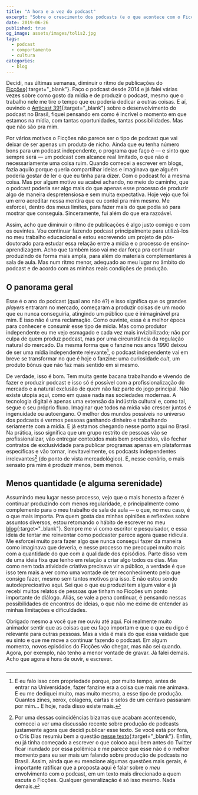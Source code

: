 ```yaml
---
title: "A hora e a vez do podcast"
excerpt: "Sobre o crescimento dos podcasts (e o que acontece com o Ficções)"
date: 2019-06-26
published: true
og_image: assets/images/tolis2.jpg
tags: 
  - podcast
  - comportamento
  - cultura
categories:
  - blog
---
```


Decidi, nas últimas semanas, diminuir o ritmo de publicações do [Ficções](https://marcosramon.net/ficcoes/){:target="_blank"}. Faço o podcast desde 2014 e já falei várias vezes sobre como gosto da mídia e de produzir o podcast, mesmo que o trabalho nele me tire o tempo que eu poderia dedicar a outras coisas. E aí, ouvindo o [Anticast 391](http://anticast.com.br/2019/06/anticast/anticast-391-o-ano-do-podcast-no-brasil/){:target="_blank"} sobre o desenvolvimento do podcast no Brasil, fiquei pensando em como é incrível o momento em que estamos na mídia, com tantas oportunidades, tantas possibilidades. Mas que não são pra mim.

Por vários motivos o Ficções não parece ser o tipo de podcast que vai deixar de ser apenas um produto de nicho. Ainda que eu tenha número bons para um podcast independente, o programa que faço é — e sinto que sempre será — um podcast com alcance real limitado, o que não é necessariamente uma coisa ruim. Quando comecei a escrever em blogs, fazia aquilo porque queria compartilhar ideias e imaginava que alguém poderia gostar de ler o que eu tinha para dizer. Com o podcast foi a mesma coisa. Mas por algum motivo eu acabei achando, no meio do caminho, que o podcast poderia ser algo mais do que apenas esse processo de produzir algo de maneira despretensiosa e sem muita expectativa. Hoje vejo que foi um erro acreditar nessa mentira que eu contei pra mim mesmo. Me esforcei, dentro dos meus limites, para fazer mais do que podia só para mostrar que conseguia. Sinceramente, fui além do que era razoável.

Assim, acho que diminuir o ritmo de publicações é algo justo comigo e com os ouvintes. Vou continuar fazendo podcast principalmente para utilizá-los no meu trabalho educacional e estou escrevendo um projeto de pós-doutorado para estudar essa relação entre a mídia e o processo de ensino-aprendizagem. Acho que também isso vai me dar força pra continuar produzindo de forma mais ampla, para além do materiais complementares à sala de aula. Mas num ritmo menor, adequado ao meu lugar no âmbito do podcast e de acordo com as minhas reais condições de produção.

## O panorama geral
Esse é o ano do podcast (qual ano não é?) e isso significa que os grandes *players* entraram no mercado, começaram a produzir coisas de um modo que eu nunca conseguiria, atingindo um público que é inimaginável pra mim. E isso não é uma reclamação. Como ouvinte, essa é a melhor época para conhecer e consumir esse tipo de mídia. Mas como produtor independente eu me vejo esmagado e cada vez mais invizibilizado; não por culpa de quem produz podcast, mas por uma circunstância da regulação natural do mercado. Da mesma forma que o fanzine nos anos 1990 deixou de ser uma mídia independente relevante[^1], o podcast independente vai em breve se transformar no que é hoje o fanzine: uma curiosidade *cult*, um produto bônus que não faz mais sentido em si mesmo.

De verdade, isso é bom. Tem muita gente bacana trabalhando e vivendo de fazer e produzir podcast e isso só é possível com a profissionalização do mercado e a natural exclusão de quem não faz parte do jogo principal. Não existe utopia aqui, como em quase nada nas sociedades modernas. A tecnologia digital é apenas uma extensão da indústria cultural e, como tal, segue o seu próprio fluxo. Imaginar que todos na mídia vão crescer juntos é ingenuidade ou autoengano. O melhor dos mundos possíveis no universo dos podcasts é vermos pessoas ganhando dinheiro e trabalhando seriamente com a mídia. E já estamos chegando nesse ponto aqui no Brasil. Na prática, isso significa que um grupo restrito de pessoas vão se profissionalizar, vão entregar conteúdos mais bem produzidos, vão fechar contratos de exclusividade para publicar programas apenas em plataformas específicas e vão tornar, inevitavelmente, os podcasts independentes irrelevantes[^2] (do ponto de vista mercadológico). E, nesse cenário, o mais sensato pra mim é produzir menos, bem menos.

## Menos quantidade (e alguma serenidade)
Assumindo meu lugar nesse processo, vejo que o mais honesto a fazer é continuar produzindo com menos regularidade, e principalmente como complemento para o meu trabalho de sala de aula — o que, no meu caso, é o que mais importa. Pra quem gosta das minhas opiniões e reflexões sobre assuntos diversos, estou retomando o hábito de escrever no meu [blog](https://marcosramon.net/){:target="_blank"}. Sempre me vi como escritor e pesquisador, e essa ideia de tentar me reinventar como podcaster parece agora quase ridícula. Me esforcei muito para fazer algo que nunca consegui fazer da maneira como imaginava que deveria, e nesse processo me preocupei muito mais com a quantidade do que com a qualidade dos episódios. Parte disso vem de uma ideia fixa que tenho em relação a criar algo todos os dias. Mas como nem toda atividade criativa precisava vir a público, a verdade é que isso tem mais a ver como uma vontade de ter reconhecimento pelo que consigo fazer, mesmo sem tantos motivos pra isso. E não estou sendo autodeprecioativo aqui. Sei que o que eu produzi tem algum valor e já recebi muitos relatos de pessoas que tinham no Ficções um ponto importante de diálogo. Aliás, se vale a pena continuar, é pensando nessas possibilidades de encontros de ideias, o que não me exime de entender as minhas limitações e dificuldades.

Obrigado mesmo a você que me ouviu até aqui. Foi realmente muito animador sentir que as coisas que eu faço importam e que o que eu digo é relevante para outras pessoas. Mas a vida é mais do que essa vaidade que eu sinto e que me move a continuar fazendo o podcast. Em algum momento, novos episódios do Ficções vão chegar, mas não sei quando. Agora, por exemplo, não tenho a menor vontade de gravar. Já falei demais. Acho que agora é hora de ouvir, e escrever. 

[^1]: E eu falo isso com propriedade porque, por muito tempo, antes de entrar na Universidade, fazer fanzine era a coisa que mais me animava. E eu me dediquei muito, mas muito mesmo, a esse tipo de produção. Quantos zines, xerox, colagens, cartas e selos de um centavo passaram por mim... E hoje, nada disso existe mais.

[^2]: Por uma dessas coincidências bizarras que acabam acontecendo, comecei a ver uma discussão recente sobre produção de podcasts justamente agora que decidi publicar esse texto. Se você está por fora, o Cris Dias resumiu bem a questão [nesse texto](https://medium.com/@crisdias/por-que-podcast-brasileiro-%C3%A9-pior-que-os-americanos-3dd5cdd4658b){:target="_blank"}. Enfim, eu já tinha começado a escrever o que coloco aqui bem antes do Twitter ficar inundado por essa polêmica e me parece que esse não é o melhor momento para eu ser mais um falando sobre produção de podcasts no Brasil. Assim, ainda que eu mencione algumas questões mais gerais, é importante ratificar que a proposta aqui é falar sobre o *meu* envolvimento com o podcast, em um texto mais direcionado a quem escuta o Ficções. Qualquer generalização é só isso mesmo. Nada demais.

<img src="{{ site.url }}{{ site.baseurl }}/assets/images/tolis2.jpg" alt="">
